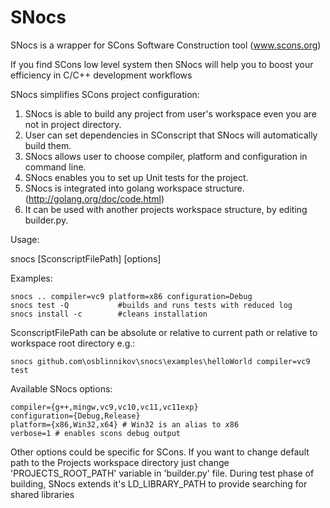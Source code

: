 SNocs
=====

SNocs is a wrapper for SCons Software Construction tool (www.scons.org)

If you find SCons low level system then SNocs will help you to boost your efficiency in C/C++ development workflows

SNocs simplifies SCons project configuration:

1. SNocs is able to build any project from user's workspace even you are not in project directory.
2. User can set dependencies in SConscript that SNocs will automatically build them.
3. SNocs allows user to choose compiler, platform and configuration in command line.
4. SNocs enables you to set up Unit tests for the project.
5. SNocs is integrated into golang workspace structure. (http://golang.org/doc/code.html)
6. It can be used with another projects workspace structure, by editing builder.py.

Usage:

snocs [SconscriptFilePath] [options]

Examples:

    snocs .. compiler=vc9 platform=x86 configuration=Debug
    snocs test -Q           #builds and runs tests with reduced log
    snocs install -c        #cleans installation
    
SconscriptFilePath can be absolute or relative to current path or 
relative to workspace root directory e.g.:
    
    snocs github.com\osblinnikov\snocs\examples\helloWorld compiler=vc9 test

Available SNocs options:

    compiler={g++,mingw,vc9,vc10,vc11,vc11exp}
    configuration={Debug,Release}
    platform={x86,Win32,x64} # Win32 is an alias to x86
    verbose=1 # enables scons debug output

Other options could be specific for SCons. 
If you want to change default path to the Projects workspace directory just change 'PROJECTS_ROOT_PATH' variable in 'builder.py' file. During test phase of building, SNocs extends it's LD_LIBRARY_PATH to provide searching for shared libraries
